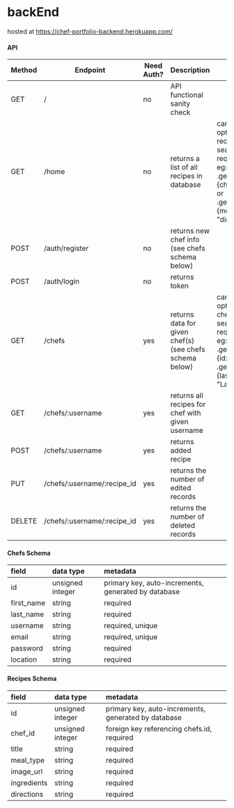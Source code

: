 # backEnd

hosted at
https://chef-portfolio-backend.herokuapp.com/

#### API

| Method | Endpoint                    | Need Auth? | Description                                             | Notes                                                                                                                  |
| ------ | --------------------------- | ---------- | ------------------------------------------------------- | ---------------------------------------------------------------------------------------------------------------------- |
| GET    | /                           | no         | API functional sanity check                             |                                                                                                                        |
| GET    | /home                       | no         | returns a list of all recipes in database               | can include optional recipes search in req.body, eg: .get('/home', {chef_id: 1}) or .get('/home', {meal_type: "dinner"}) |
| POST   | /auth/register              | no         | returns new chef info (see chefs schema below)          |                                                                                                                        |
| POST   | /auth/login                 | no         | returns token                                           |                                                                                                                        |
| GET    | /chefs                      | yes        | returns data for given chef(s) (see chefs schema below) |       can include optional chefs search in req.body, eg: .get('/chefs', {id: 1}) or .get('/chefs', {last_name: "Lagase"})                                                                                                                  |
| GET    | /chefs/:username            | yes        | returns all recipes for chef with given username                     |    |
| POST   | /chefs/:username            | yes        | returns added recipe                                    |                                                                                                                        |
| PUT    | /chefs/:username/:recipe_id | yes        | returns the number of edited records                    |                                                                                                                        |
| DELETE | /chefs/:username/:recipe_id | yes        | returns the number of deleted records                   |                                                                                                                        |

#### Chefs Schema

| field      | data type        | metadata                                            |
| :--------- | :--------------- | :-------------------------------------------------- |
| id         | unsigned integer | primary key, auto-increments, generated by database |
| first_name | string           | required                                            |
| last_name  | string           | required                                            |
| username   | string           | required, unique                                    |
| email      | string           | required, unique                                    |
| password   | string           | required                                            |
| location   | string           | required                                            |

#### Recipes Schema

| field       | data type        | metadata                                            |
| :---------- | :--------------- | :-------------------------------------------------- |
| id          | unsigned integer | primary key, auto-increments, generated by database |
| chef_id     | unsigned integer | foreign key referencing chefs.id, required          |
| title       | string           | required                                            |
| meal_type   | string           | required                                            |
| image_url   | string           | required                                            |
| ingredients | string           | required                                            |
| directions  | string           | required                                            |
